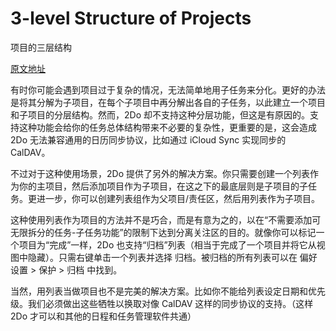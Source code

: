 # 3-level Structure of Projects

项目的三层结构

[原文地址](https://www.2doapp.com/3-level-structure-of-projects/)

有时你可能会遇到项目过于复杂的情况，无法简单地用子任务来分化。更好的办法是将其分解为子项目，在每个子项目中再分解出各自的子任务，以此建立一个项目和子项目的分层结构。然而，2Do 却不支持这种分层功能，但这是有原因的。支持这种功能会给你的任务总体结构带来不必要的复杂性，更重要的是，这会造成 2Do 无法兼容通用的日历同步协议，比如通过 iCloud Sync 实现同步的 CalDAV。

不过对于这种使用场景，2Do 提供了另外的解决方案。你只需要创建一个列表作为你的主项目，然后添加项目作为子项目，在这之下的最底层则是子项目的子任务。更进一步，你可以创建列表组作为父项目/责任区，然后用列表作为子项目。

这种使用列表作为项目的方法并不是巧合，而是有意为之的，以在“不需要添加可无限拆分的任务-子任务功能”的限制下达到分离关注区的目的。就像你可以标记一个项目为“完成”一样，2Do 也支持“归档”列表（相当于完成了一个项目并将它从视图中隐藏）。只需右键单击一个列表并选择 归档。被归档的所有列表可以在 偏好设置 > 保护 > 归档 中找到。

当然，用列表当做项目也不是完美的解决方案。比如你不能给列表设定日期和优先级。我们必须做出这些牺牲以换取对像 CalDAV 这样的同步协议的支持。（这样 2Do 才可以和其他的日程和任务管理软件共通）